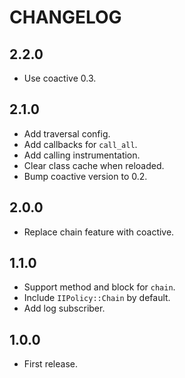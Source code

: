 # CHANGELOG

## 2.2.0

* Use coactive 0.3.

## 2.1.0

* Add traversal config.
* Add callbacks for `call_all`.
* Add calling instrumentation.
* Clear class cache when reloaded.
* Bump coactive version to 0.2.

## 2.0.0

* Replace chain feature with coactive.

## 1.1.0

* Support method and block for `chain`.
* Include `IIPolicy::Chain` by default.
* Add log subscriber.

## 1.0.0

* First release.

